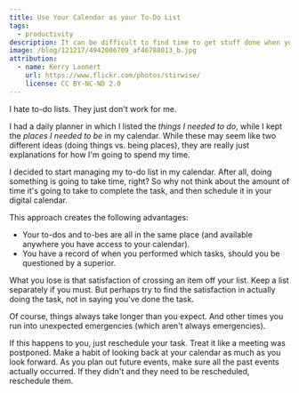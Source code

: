 ```yaml
---
title: Use Your Calendar as your To-Do List
tags:
  - productivity
description: It can be difficult to find time to get stuff done when you use a to-do list separate from your calendar. Combine the two and get stuff done.
image: /blog/121217/4942006709_af46788013_b.jpg
attribution:
  - name: Kerry Lannert
    url: https://www.flickr.com/photos/stirwise/
    license: CC BY-NC-ND 2.0
---
```


I hate to-do lists. They just don't work for me.

I had a daily planner in which I listed the _things I needed to do_, while I kept the _places I needed to be_ in my calendar. While these may seem like two different ideas (doing things vs. being places), they are really just explanations for how I'm going to spend my time.

I decided to start managing my to-do list in my calendar. After all, doing something is going to take time, right? So why not think about the amount of time it's going to take to complete the task, and then schedule it in your digital calendar.

This approach creates the following advantages:

- Your to-dos and to-bes are all in the same place (and available anywhere you have access to your calendar).
- You have a record of when you performed which tasks, should you be questioned by a superior.

What you lose is that satisfaction of crossing an item off your list. Keep a list separately if you must. But perhaps try to find the satisfaction in actually doing the task, not in saying you've done the task.

Of course, things always take longer than you expect. And other times you run into unexpected emergencies (which aren't always emergencies).

If this happens to you, just reschedule your task. Treat it like a meeting was postponed. Make a habit of looking back at your calendar as much as you look forward. As you plan out future events, make sure all the past events actually occurred. If they didn't and they need to be rescheduled, reschedule them.
